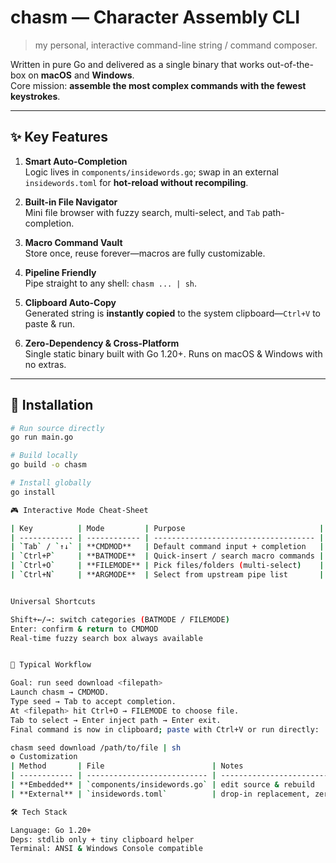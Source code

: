 # chasm — Character Assembly CLI  
> my personal, interactive command-line string / command composer.

Written in pure Go and delivered as a single binary that works out-of-the-box on **macOS** and **Windows**.  
Core mission: **assemble the most complex commands with the fewest keystrokes**.

---

## ✨ Key Features

1. **Smart Auto-Completion**  
   Logic lives in `components/insidewords.go`; swap in an external `insidewords.toml` for **hot-reload without recompiling**.

2. **Built-in File Navigator**  
   Mini file browser with fuzzy search, multi-select, and `Tab` path-completion.

3. **Macro Command Vault**  
   Store once, reuse forever—macros are fully customizable.

4. **Pipeline Friendly**  
   Pipe straight to any shell: `chasm ... | sh`.

5. **Clipboard Auto-Copy**  
   Generated string is **instantly copied** to the system clipboard—`Ctrl+V` to paste & run.

6. **Zero-Dependency & Cross-Platform**  
   Single static binary built with Go 1.20+. Runs on macOS & Windows with no extras.

---

## 🚀 Installation

```bash
# Run source directly
go run main.go

# Build locally
go build -o chasm

# Install globally
go install

🎮 Interactive Mode Cheat-Sheet

| Key          | Mode         | Purpose                              |
| ------------ | ------------ | ------------------------------------ |
| `Tab` / `↑↓` | **CMDMOD**   | Default command input + completion   |
| `Ctrl+P`     | **BATMODE**  | Quick-insert / search macro commands |
| `Ctrl+O`     | **FILEMODE** | Pick files/folders (multi-select)    |
| `Ctrl+N`     | **ARGMODE**  | Select from upstream pipe list       |


Universal Shortcuts

Shift+←/→: switch categories (BATMODE / FILEMODE)
Enter: confirm & return to CMDMOD
Real-time fuzzy search box always available


📌 Typical Workflow

Goal: run seed download <filepath>
Launch chasm → CMDMOD.
Type seed → Tab to accept completion.
At <filepath> hit Ctrl+O → FILEMODE to choose file.
Tab to select → Enter inject path → Enter exit.
Final command is now in clipboard; paste with Ctrl+V or run directly:

chasm seed download /path/to/file | sh
⚙️ Customization
| Method       | File                        | Notes                               |
| ------------ | --------------------------- | ----------------------------------- |
| **Embedded** | `components/insidewords.go` | edit source & rebuild               |
| **External** | `insidewords.toml`          | drop-in replacement, zero recompile |

🛠️ Tech Stack

Language: Go 1.20+
Deps: stdlib only + tiny clipboard helper
Terminal: ANSI & Windows Console compatible